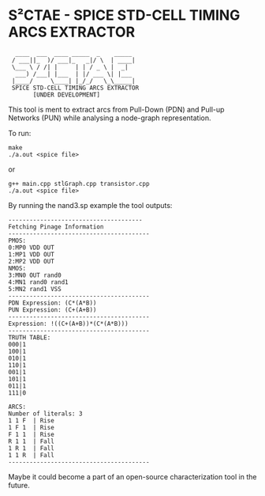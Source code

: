 # S²CTAE - SPICE STD-CELL TIMING ARCS EXTRACTOR
```
  ____  ___  ____ _____  _    _____ 
 / ___||_  )/ ___|_   _|/ \  | ____|
 \___ \ / /| |     | | / _ \ |  _|  
  ___) /___| |___  | |/ ___ \| |___ 
 |____/     \____| |_/_/   \_\_____|
 SPICE STD-CELL TIMING ARCS EXTRACTOR
       [UNDER DEVELOPMENT]

```


This tool is ment to extract arcs from Pull-Down (PDN) and Pull-up Networks (PUN) while analysing a node-graph representation.

To run:

```
make
./a.out <spice file>
```

or

```
g++ main.cpp stlGraph.cpp transistor.cpp
./a.out <spice file>
```

By running the nand3.sp example the tool outputs:

```
--------------------------------------
Fetching Pinage Information
----------------------------------------
PMOS:
0:MP0 VDD OUT
1:MP1 VDD OUT
2:MP2 VDD OUT
NMOS:
3:MN0 OUT rand0
4:MN1 rand0 rand1
5:MN2 rand1 VSS
----------------------------------------
PDN Expression: (C*(A*B))
PUN Expression: (C+(A+B))
----------------------------------------
Expression: !((C+(A+B))*(C*(A*B)))
----------------------------------------
TRUTH TABLE:
000|1
100|1
010|1
110|1
001|1
101|1
011|1
111|0

ARCS:
Number of literals: 3
1 1 F  | Rise
1 F 1  | Rise
F 1 1  | Rise
R 1 1  | Fall
1 R 1  | Fall
1 1 R  | Fall
----------------------------------------
```


Maybe it could become a part of an open-source characterization tool in the future.
